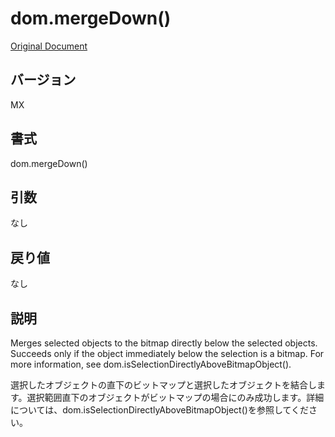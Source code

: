# dom.mergeDown()

[Original Document](http://help.adobe.com/en_US/fireworks/cs/extend/WS5b3ccc516d4fbf351e63e3d1183c94856c-7ccf.html)

## バージョン

MX

## 書式

dom.mergeDown()

## 引数

なし

## 戻り値

なし

## 説明

Merges selected objects to the bitmap directly below the selected objects. Succeeds only if the object immediately below the selection is a bitmap. For more information, see dom.isSelectionDirectlyAboveBitmapObject().

選択したオブジェクトの直下のビットマップと選択したオブジェクトを結合します。選択範囲直下のオブジェクトがビットマップの場合にのみ成功します。詳細については、dom.isSelectionDirectlyAboveBitmapObject()を参照してください。